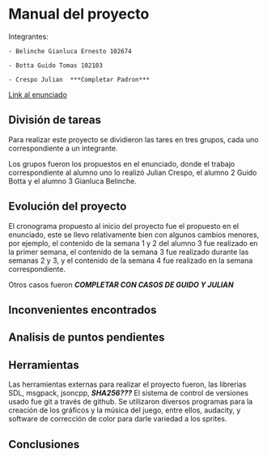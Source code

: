 # Manual del proyecto

Integrantes:

	- Belinche Gianluca Ernesto 102674
	
	- Botta Guido Tomas 102103
	
	- Crespo Julian  ***Completar Padron***
	
[Link al enunciado]() 	

## División de tareas

Para realizar este proyecto se dividieron las tares en tres grupos, cada uno correspondiente a un integrante.

Los grupos fueron los propuestos en el enunciado, donde el trabajo correspondiente al alumno uno lo realizó Julian Crespo, el alumno 2 Guido Botta y el alumno 3 Gianluca Belinche.

## Evolución del proyecto

El cronograma propuesto al inicio del proyecto fue el propuesto en el enunciado, este se llevo relativamente bien con algunos cambios menores, por ejemplo, el contenido de la semana 1 y 2 del alumno 3 fue realizado en la primer semana,
el contenido de la semana 3 fue realizado durante las semanas 2 y 3, y el contenido de la semana 4 fue realizado en la semana correspondiente.

Otros casos fueron ***COMPLETAR CON CASOS DE GUIDO Y JULIAN***

## Inconvenientes encontrados

## Analisis de puntos pendientes

## Herramientas

Las herramientas externas para realizar el proyecto fueron, las librerias SDL, msgpack, jsoncpp, ***SHA256???***
El sistema de control de versiones usado fue git a través de github.
Se utilizaron diversos programas para la creación de los gráficos y la música del juego, entre ellos, audacity, y software de corrección de color para darle variedad a los sprites.

## Conclusiones
